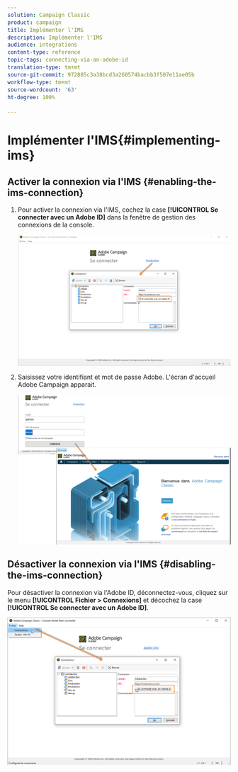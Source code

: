 ```yaml
---
solution: Campaign Classic
product: campaign
title: Implémenter l'IMS
description: Implémenter l'IMS
audience: integrations
content-type: reference
topic-tags: connecting-via-an-adobe-id
translation-type: tm+mt
source-git-commit: 972885c3a38bcd3a260574bacbb3f507e11ae05b
workflow-type: tm+mt
source-wordcount: '63'
ht-degree: 100%

---
```



# Implémenter l&#39;IMS{#implementing-ims}

## Activer la connexion via l&#39;IMS {#enabling-the-ims-connection}

1. Pour activer la connexion via l&#39;IMS, cochez la case **[!UICONTROL Se connecter avec un Adobe ID]** dans la fenêtre de gestion des connexions de la console.

   ![](assets/ims_1.png)

1. Saisissez votre identifiant et mot de passe Adobe. L&#39;écran d&#39;accueil Adobe Campaign apparait.

   ![](assets/ims_2.png)

## Désactiver la connexion via l&#39;IMS {#disabling-the-ims-connection}

Pour désactiver la connexion via l&#39;Adobe ID, déconnectez-vous, cliquez sur le menu **[!UICONTROL Fichier > Connexions]** et décochez la case **[!UICONTROL Se connecter avec un Adobe ID]**.

![](assets/ims_4.png)

